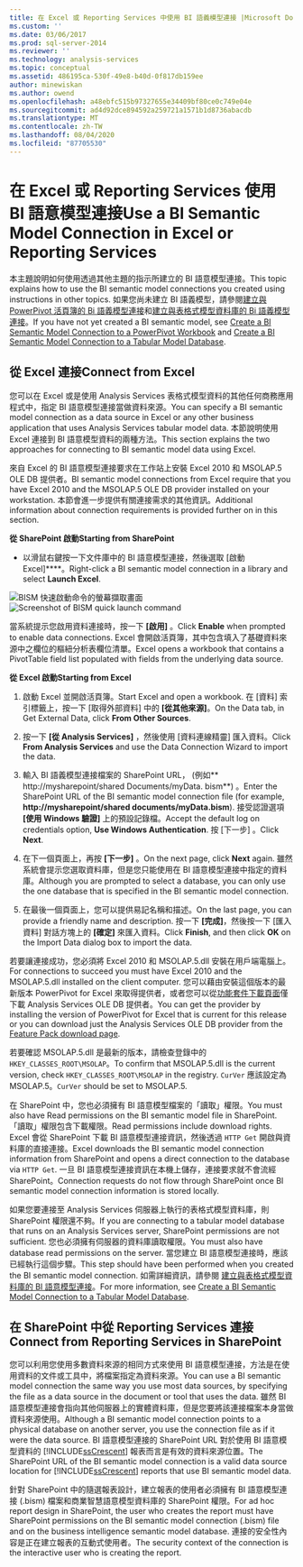 ```yaml
---
title: 在 Excel 或 Reporting Services 中使用 BI 語義模型連接 |Microsoft Docs
ms.custom: ''
ms.date: 03/06/2017
ms.prod: sql-server-2014
ms.reviewer: ''
ms.technology: analysis-services
ms.topic: conceptual
ms.assetid: 486195ca-530f-49e8-b40d-0f817db159ee
author: minewiskan
ms.author: owend
ms.openlocfilehash: a48ebfc515b97327655e34409bf80ce0c749e04e
ms.sourcegitcommit: ad4d92dce894592a259721a1571b1d8736abacdb
ms.translationtype: MT
ms.contentlocale: zh-TW
ms.lasthandoff: 08/04/2020
ms.locfileid: "87705530"
---
```

# <a name="use-a-bi-semantic-model-connection-in-excel-or-reporting-services"></a><span data-ttu-id="a3ef1-102">在 Excel 或 Reporting Services 使用 BI 語意模型連接</span><span class="sxs-lookup"><span data-stu-id="a3ef1-102">Use a BI Semantic Model Connection in Excel or Reporting Services</span></span>
  <span data-ttu-id="a3ef1-103">本主題說明如何使用透過其他主題的指示所建立的 BI 語意模型連接。</span><span class="sxs-lookup"><span data-stu-id="a3ef1-103">This topic explains how to use the BI semantic model connections you created using instructions in other topics.</span></span> <span data-ttu-id="a3ef1-104">如果您尚未建立 BI 語義模型，請參閱[建立與 PowerPivot 活頁簿的 Bi 語義模型連接](create-a-bi-semantic-model-connection-to-a-power-pivot-workbook.md)和[建立與表格式模型資料庫的 Bi 語義模型連接](create-a-bi-semantic-model-connection-to-a-tabular-model-database.md)。</span><span class="sxs-lookup"><span data-stu-id="a3ef1-104">If you have not yet created a BI semantic model, see [Create a BI Semantic Model Connection to a PowerPivot Workbook](create-a-bi-semantic-model-connection-to-a-power-pivot-workbook.md) and [Create a BI Semantic Model Connection to a Tabular Model Database](create-a-bi-semantic-model-connection-to-a-tabular-model-database.md).</span></span>  
  
##  <a name="connect-from-excel"></a><a name="bkmk_connect"></a> <span data-ttu-id="a3ef1-105">從 Excel 連接</span><span class="sxs-lookup"><span data-stu-id="a3ef1-105">Connect from Excel</span></span>  
 <span data-ttu-id="a3ef1-106">您可以在 Excel 或是使用 Analysis Services 表格式模型資料的其他任何商務應用程式中，指定 BI 語意模型連接當做資料來源。</span><span class="sxs-lookup"><span data-stu-id="a3ef1-106">You can specify a BI semantic model connection as a data source in Excel or any other business application that uses Analysis Services tabular model data.</span></span> <span data-ttu-id="a3ef1-107">本節說明使用 Excel 連接到 BI 語意模型資料的兩種方法。</span><span class="sxs-lookup"><span data-stu-id="a3ef1-107">This section explains the two approaches for connecting to BI semantic model data using Excel.</span></span>  
  
 <span data-ttu-id="a3ef1-108">來自 Excel 的 BI 語意模型連接要求在工作站上安裝 Excel 2010 和 MSOLAP.5 OLE DB 提供者。</span><span class="sxs-lookup"><span data-stu-id="a3ef1-108">BI semantic model connections from Excel require that you have Excel 2010 and the MSOLAP.5 OLE DB provider installed on your workstation.</span></span> <span data-ttu-id="a3ef1-109">本節會進一步提供有關連接需求的其他資訊。</span><span class="sxs-lookup"><span data-stu-id="a3ef1-109">Additional information about connection requirements is provided further on in this section.</span></span>  
  
 <span data-ttu-id="a3ef1-110">**從 SharePoint 啟動**</span><span class="sxs-lookup"><span data-stu-id="a3ef1-110">**Starting from SharePoint**</span></span>  
  
-   <span data-ttu-id="a3ef1-111">以滑鼠右鍵按一下文件庫中的 BI 語意模型連接，然後選取 [啟動 Excel]\*\*\*\*。</span><span class="sxs-lookup"><span data-stu-id="a3ef1-111">Right-click a BI semantic model connection in a library and select **Launch Excel**.</span></span>  
  
 <span data-ttu-id="a3ef1-112">![BISM 快速啟動命令的螢幕擷取畫面](../media/ssas-bism-quicklaunch.gif "BISM 快速啟動命令的螢幕擷取畫面")</span><span class="sxs-lookup"><span data-stu-id="a3ef1-112">![Screenshot of BISM quick launch command](../media/ssas-bism-quicklaunch.gif "Screenshot of BISM quick launch command")</span></span>  
  
 <span data-ttu-id="a3ef1-113">當系統提示您啟用資料連接時，按一下 **[啟用]** 。</span><span class="sxs-lookup"><span data-stu-id="a3ef1-113">Click **Enable** when prompted to enable data connections.</span></span> <span data-ttu-id="a3ef1-114">Excel 會開啟活頁簿，其中包含填入了基礎資料來源中之欄位的樞紐分析表欄位清單。</span><span class="sxs-lookup"><span data-stu-id="a3ef1-114">Excel opens a workbook that contains a PivotTable field list populated with fields from the underlying data source.</span></span>  
  
 <span data-ttu-id="a3ef1-115">**從 Excel 啟動**</span><span class="sxs-lookup"><span data-stu-id="a3ef1-115">**Starting from Excel**</span></span>  
  
1.  <span data-ttu-id="a3ef1-116">啟動 Excel 並開啟活頁簿。</span><span class="sxs-lookup"><span data-stu-id="a3ef1-116">Start Excel and open a workbook.</span></span> <span data-ttu-id="a3ef1-117">在 [資料] 索引標籤上，按一下 [取得外部資料] 中的 **[從其他來源]**。</span><span class="sxs-lookup"><span data-stu-id="a3ef1-117">On the Data tab, in Get External Data, click **From Other Sources**.</span></span>  
  
2.  <span data-ttu-id="a3ef1-118">按一下 **[從 Analysis Services]** ，然後使用 [資料連線精靈] 匯入資料。</span><span class="sxs-lookup"><span data-stu-id="a3ef1-118">Click **From Analysis Services** and use the Data Connection Wizard to import the data.</span></span>  
  
3.  <span data-ttu-id="a3ef1-119">輸入 BI 語義模型連接檔案的 SharePoint URL， (例如\*\* http://mysharepoint/shared Documents/myData. bism\*\*) 。</span><span class="sxs-lookup"><span data-stu-id="a3ef1-119">Enter the SharePoint URL of the BI semantic model connection file (for example, **http://mysharepoint/shared documents/myData.bism**).</span></span> <span data-ttu-id="a3ef1-120">接受認證選項 **[使用 Windows 驗證]** 上的預設記錄檔。</span><span class="sxs-lookup"><span data-stu-id="a3ef1-120">Accept the default log on credentials option, **Use Windows Authentication**.</span></span> <span data-ttu-id="a3ef1-121">按 [下一步] 。</span><span class="sxs-lookup"><span data-stu-id="a3ef1-121">Click **Next**.</span></span>  
  
4.  <span data-ttu-id="a3ef1-122">在下一個頁面上，再按 **[下一步]** 。</span><span class="sxs-lookup"><span data-stu-id="a3ef1-122">On the next page, click **Next** again.</span></span> <span data-ttu-id="a3ef1-123">雖然系統會提示您選取資料庫，但是您只能使用在 BI 語意模型連接中指定的資料庫。</span><span class="sxs-lookup"><span data-stu-id="a3ef1-123">Although you are prompted to select a database, you can only use the one database that is specified in the BI semantic model connection.</span></span>  
  
5.  <span data-ttu-id="a3ef1-124">在最後一個頁面上，您可以提供易記名稱和描述。</span><span class="sxs-lookup"><span data-stu-id="a3ef1-124">On the last page, you can provide a friendly name and description.</span></span> <span data-ttu-id="a3ef1-125">按一下 **[完成]**，然後按一下 [匯入資料] 對話方塊上的 **[確定]** 來匯入資料。</span><span class="sxs-lookup"><span data-stu-id="a3ef1-125">Click **Finish**, and then click **OK** on the Import Data dialog box to import the data.</span></span>  
  
 <span data-ttu-id="a3ef1-126">若要讓連接成功，您必須將 Excel 2010 和 MSOLAP.5.dll 安裝在用戶端電腦上。</span><span class="sxs-lookup"><span data-stu-id="a3ef1-126">For connections to succeed you must have Excel 2010 and the MSOLAP.5.dll installed on the client computer.</span></span> <span data-ttu-id="a3ef1-127">您可以藉由安裝這個版本的最新版本 PowerPivot for Excel 來取得提供者，或者您可以從[功能套件下載頁面](https://go.microsoft.com/fwlink/?linkid=214066)僅下載 Analysis Services OLE DB 提供者。</span><span class="sxs-lookup"><span data-stu-id="a3ef1-127">You can get the provider by installing the version of PowerPivot for Excel that is current for this release or you can download just the Analysis Services OLE DB provider from the [Feature Pack download page](https://go.microsoft.com/fwlink/?linkid=214066).</span></span>  
  
 <span data-ttu-id="a3ef1-128">若要確認 MSOLAP.5.dll 是最新的版本，請檢查登錄中的 `HKEY_CLASSES_ROOT\MSOLAP`。</span><span class="sxs-lookup"><span data-stu-id="a3ef1-128">To confirm that MSOLAP.5.dll is the current version, check `HKEY_CLASSES_ROOT\MSOLAP` in the registry.</span></span> <span data-ttu-id="a3ef1-129">`CurVer` 應該設定為 MSOLAP.5。</span><span class="sxs-lookup"><span data-stu-id="a3ef1-129">`CurVer` should be set to MSOLAP.5.</span></span>  
  
 <span data-ttu-id="a3ef1-130">在 SharePoint 中，您也必須擁有 BI 語意模型檔案的「讀取」權限。</span><span class="sxs-lookup"><span data-stu-id="a3ef1-130">You must also have Read permissions on the BI semantic model file in SharePoint.</span></span> <span data-ttu-id="a3ef1-131">「讀取」權限包含下載權限。</span><span class="sxs-lookup"><span data-stu-id="a3ef1-131">Read permissions include download rights.</span></span> <span data-ttu-id="a3ef1-132">Excel 會從 SharePoint 下載 BI 語意模型連接資訊，然後透過 `HTTP Get` 開啟與資料庫的直接連接。</span><span class="sxs-lookup"><span data-stu-id="a3ef1-132">Excel downloads the BI semantic model connection information from SharePoint and opens a direct connection to the database via `HTTP Get`.</span></span> <span data-ttu-id="a3ef1-133">一旦 BI 語意模型連接資訊在本機上儲存，連接要求就不會流經 SharePoint。</span><span class="sxs-lookup"><span data-stu-id="a3ef1-133">Connection requests do not flow through SharePoint once BI semantic model connection information is stored locally.</span></span>  
  
 <span data-ttu-id="a3ef1-134">如果您要連接至 Analysis Services 伺服器上執行的表格式模型資料庫，則 SharePoint 權限還不夠。</span><span class="sxs-lookup"><span data-stu-id="a3ef1-134">If you are connecting to a tabular model database that runs on an Analysis Services server, SharePoint permissions are not sufficient.</span></span> <span data-ttu-id="a3ef1-135">您也必須擁有伺服器的資料庫讀取權限。</span><span class="sxs-lookup"><span data-stu-id="a3ef1-135">You must also have database read permissions on the server.</span></span> <span data-ttu-id="a3ef1-136">當您建立 BI 語意模型連接時，應該已經執行這個步驟。</span><span class="sxs-lookup"><span data-stu-id="a3ef1-136">This step should have been performed when you created the BI semantic model connection.</span></span> <span data-ttu-id="a3ef1-137">如需詳細資訊，請參閱 [建立與表格式模型資料庫的 BI 語意模型連接](create-a-bi-semantic-model-connection-to-a-tabular-model-database.md)。</span><span class="sxs-lookup"><span data-stu-id="a3ef1-137">For more information, see [Create a BI Semantic Model Connection to a Tabular Model Database](create-a-bi-semantic-model-connection-to-a-tabular-model-database.md).</span></span>  
  
##  <a name="connect-from-reporting-services-in-sharepoint"></a><a name="bkmk_use"></a> <span data-ttu-id="a3ef1-138">在 SharePoint 中從 Reporting Services 連接</span><span class="sxs-lookup"><span data-stu-id="a3ef1-138">Connect from Reporting Services in SharePoint</span></span>  
 <span data-ttu-id="a3ef1-139">您可以利用您使用多數資料來源的相同方式來使用 BI 語意模型連接，方法是在使用資料的文件或工具中，將檔案指定為資料來源。</span><span class="sxs-lookup"><span data-stu-id="a3ef1-139">You can use a BI semantic model connection the same way you use most data sources, by specifying the file as a data source in the document or tool that uses the data.</span></span> <span data-ttu-id="a3ef1-140">雖然 BI 語意模型連接會指向其他伺服器上的實體資料庫，但是您要將該連接檔案本身當做資料來源使用。</span><span class="sxs-lookup"><span data-stu-id="a3ef1-140">Although a BI semantic model connection points to a physical database on another server, you use the connection file as if it were the data source.</span></span> <span data-ttu-id="a3ef1-141">BI 語意模型連接的 SharePoint URL 對於使用 BI 語意模型資料的 [!INCLUDE[ssCrescent](../../includes/sscrescent-md.md)] 報表而言是有效的資料來源位置。</span><span class="sxs-lookup"><span data-stu-id="a3ef1-141">The SharePoint URL of the BI semantic model connection is a valid data source location for [!INCLUDE[ssCrescent](../../includes/sscrescent-md.md)] reports that use BI semantic model data.</span></span>  
  
 <span data-ttu-id="a3ef1-142">針對 SharePoint 中的隨選報表設計，建立報表的使用者必須擁有 BI 語意模型連接 (.bism) 檔案和商業智慧語意模型資料庫的 SharePoint 權限。</span><span class="sxs-lookup"><span data-stu-id="a3ef1-142">For ad hoc report design in SharePoint, the user who creates the report must have SharePoint permissions on the BI semantic model connection (.bism) file and on the business intelligence semantic model database.</span></span> <span data-ttu-id="a3ef1-143">連接的安全性內容是正在建立報表的互動式使用者。</span><span class="sxs-lookup"><span data-stu-id="a3ef1-143">The security context of the connection is the interactive user who is creating the report.</span></span>  
  
  
